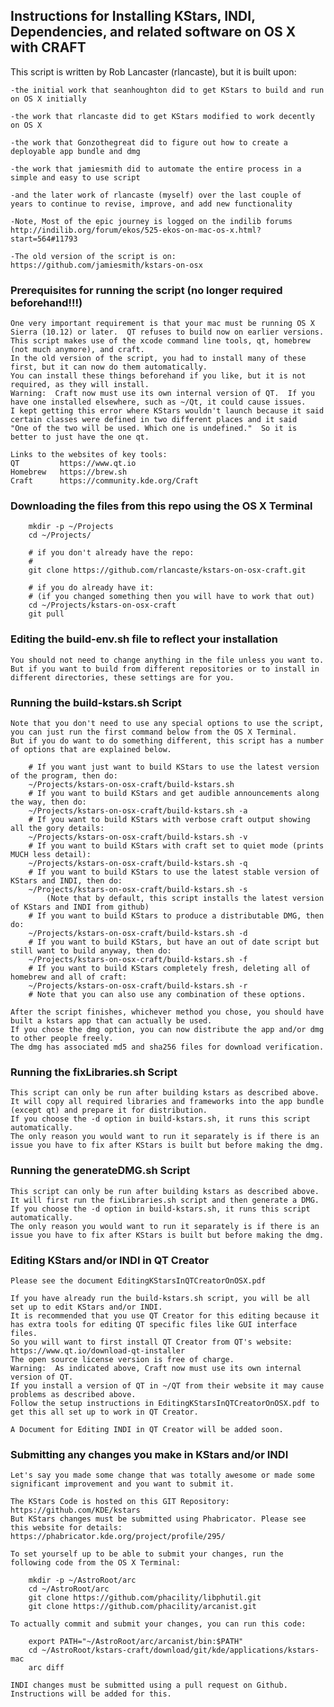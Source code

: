 ## Instructions for Installing KStars, INDI, Dependencies, and related software on OS X with CRAFT

This script is written by Rob Lancaster (rlancaste), but it is built upon:

	-the initial work that seanhoughton did to get KStars to build and run on OS X initially
	
	-the work that rlancaste did to get KStars modified to work decently on OS X
	
	-the work that Gonzothegreat did to figure out how to create a deployable app bundle and dmg
	
	-the work that jamiesmith did to automate the entire process in a simple and easy to use script
	
	-and the later work of rlancaste (myself) over the last couple of years to continue to revise, improve, and add new functionality

	-Note, Most of the epic journey is logged on the indilib forums http://indilib.org/forum/ekos/525-ekos-on-mac-os-x.html?start=564#11793
	
	-The old version of the script is on: https://github.com/jamiesmith/kstars-on-osx

### Prerequisites for running the script (no longer required beforehand!!!)

	One very important requirement is that your mac must be running OS X Sierra (10.12) or later.  QT refuses to build now on earlier versions.
	This script makes use of the xcode command line tools, qt, homebrew (not much anymore), and craft.
	In the old version of the script, you had to install many of these first, but it can now do them automatically. 
	You can install these things beforehand if you like, but it is not required, as they will install.
	Warning:  Craft now must use its own internal version of QT.  If you have one installed elsewhere, such as ~/Qt, it could cause issues.  
	I kept getting this error where KStars wouldn't launch because it said certain classes were defined in two different places and it said 
	"One of the two will be used. Which one is undefined."  So it is better to just have the one qt.

	Links to the websites of key tools:
	QT         https://www.qt.io
	Homebrew   https://brew.sh
	Craft      https://community.kde.org/Craft

### Downloading the files from this repo using the OS X Terminal

```console
	mkdir -p ~/Projects
	cd ~/Projects/
	
	# if you don't already have the repo:
	# 
	git clone https://github.com/rlancaste/kstars-on-osx-craft.git
	
	# if you do already have it:
	# (if you changed something then you will have to work that out)
	cd ~/Projects/kstars-on-osx-craft
	git pull
```

### Editing the build-env.sh file to reflect your installation

	You should not need to change anything in the file unless you want to.  
	But if you want to build from different repositories or to install in different directories, these settings are for you.

### Running the build-kstars.sh Script

	Note that you don't need to use any special options to use the script, you can just run the first command below from the OS X Terminal.
	But if you do want to do something different, this script has a number of options that are explained below.
	
```console
	# If you want just want to build KStars to use the latest version of the program, then do:
	~/Projects/kstars-on-osx-craft/build-kstars.sh
	# If you want to build KStars and get audible announcements along the way, then do:
	~/Projects/kstars-on-osx-craft/build-kstars.sh -a
	# If you want to build KStars with verbose craft output showing all the gory details:
	~/Projects/kstars-on-osx-craft/build-kstars.sh -v
	# If you want to build KStars with craft set to quiet mode (prints MUCH less detail):
	~/Projects/kstars-on-osx-craft/build-kstars.sh -q
	# If you want to build KStars to use the latest stable version of KStars and INDI, then do:
	~/Projects/kstars-on-osx-craft/build-kstars.sh -s
		(Note that by default, this script installs the latest version of KStars and INDI from github)
	# If you want to build KStars to produce a distributable DMG, then do:
	~/Projects/kstars-on-osx-craft/build-kstars.sh -d
	# If you want to build KStars, but have an out of date script but still want to build anyway, then do:
	~/Projects/kstars-on-osx-craft/build-kstars.sh -f
	# If you want to build KStars completely fresh, deleting all of homebrew and all of craft:
	~/Projects/kstars-on-osx-craft/build-kstars.sh -r
	# Note that you can also use any combination of these options.
```

	After the script finishes, whichever method you chose, you should have built a kstars app that can actually be used.
	If you chose the dmg option, you can now distribute the app and/or dmg to other people freely.  
	The dmg has associated md5 and sha256 files for download verification.

### Running the fixLibraries.sh Script

	This script can only be run after building kstars as described above.  
	It will copy all required libraries and frameworks into the app bundle (except qt) and prepare it for distribution.  
	If you choose the -d option in build-kstars.sh, it runs this script automatically.  
	The only reason you would want to run it separately is if there is an issue you have to fix after KStars is built but before making the dmg.

### Running the generateDMG.sh Script

	This script can only be run after building kstars as described above.  
	It will first run the fixLibraries.sh script and then generate a DMG.  
	If you choose the -d option in build-kstars.sh, it runs this script automatically.  
	The only reason you would want to run it separately is if there is an issue you have to fix after KStars is built but before making the dmg.

### Editing KStars and/or INDI in QT Creator

	Please see the document EditingKStarsInQTCreatorOnOSX.pdf

	If you have already run the build-kstars.sh script, you will be all set up to edit KStars and/or INDI.  
	It is recommended that you use QT Creator for this editing because it has extra tools for editing QT specific files like GUI interface files.
	So you will want to first install QT Creator from QT's website: https://www.qt.io/download-qt-installer
	The open source license version is free of charge.
	Warning:  As indicated above, Craft now must use its own internal version of QT.  
	If you install a version of QT in ~/QT from their website it may cause problems as described above.  
	Follow the setup instructions in EditingKStarsInQTCreatorOnOSX.pdf to get this all set up to work in QT Creator.
	
	A Document for Editing INDI in QT Creator will be added soon.
	
### Submitting any changes you make in KStars and/or INDI

	Let's say you made some change that was totally awesome or made some significant improvement and you want to submit it.
	
	The KStars Code is hosted on this GIT Repository: https://github.com/KDE/kstars
	But KStars changes must be submitted using Phabricator. Please see this website for details: https://phabricator.kde.org/project/profile/295/
	
	To set yourself up to be able to submit your changes, run the following code from the OS X Terminal:
```console
	mkdir -p ~/AstroRoot/arc
	cd ~/AstroRoot/arc
	git clone https://github.com/phacility/libphutil.git
	git clone https://github.com/phacility/arcanist.git
```
	To actually commit and submit your changes, you can run this code:
```console
	export PATH="~/AstroRoot/arc/arcanist/bin:$PATH"
	cd ~/AstroRoot/kstars-craft/download/git/kde/applications/kstars-mac
	arc diff
```
	
	INDI changes must be submitted using a pull request on Github.  Instructions will be added for this.


